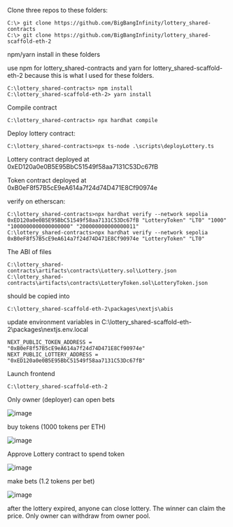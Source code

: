 Clone three repos to these folders:

```
C:\> git clone https://github.com/BigBangInfinity/lottery_shared-contracts
C:\> git clone https://github.com/BigBangInfinity/lottery_shared-scaffold-eth-2
```

npm/yarn install in these folders

use npm for lottery_shared-contracts and yarn for lottery_shared-scaffold-eth-2 because this is what I used for these folders.

```
C:\lottery_shared-contracts> npm install
C:\lottery_shared-scaffold-eth-2> yarn install
```

Compile contract

```
C:\lottery_shared-contracts> npx hardhat compile
```

Deploy lottery contract:

```
C:\lottery_shared-contracts>npx ts-node .\scripts\deployLottery.ts
```

Lottery contract deployed at 0xED120a0e0B5E95BbC51549f58aa7131C53Dc67fB

Token contract deployed at 0xB0eF8f57B5cE9eA614a7f24d74D471E8Cf90974e

verify on etherscan:
```
C:\lottery_shared-contracts>npx hardhat verify --network sepolia 0xED120a0e0B5E95BbC51549f58aa7131C53Dc67fB "LotteryToken" "LT0" "1000" "1000000000000000000" "200000000000000011" 
C:\lottery_shared-contracts>npx hardhat verify --network sepolia 0xB0eF8f57B5cE9eA614a7f24d74D471E8Cf90974e "LotteryToken" "LT0"
```

The ABI of files
```
C:\lottery_shared-contracts\artifacts\contracts\Lottery.sol\Lottery.json
C:\lottery_shared-contracts\artifacts\contracts\LotteryToken.sol\LotteryToken.json
```

should be copied into 

```
C:\lottery_shared-scaffold-eth-2\packages\nextjs\abis
```

update environment variables in C:\lottery_shared-scaffold-eth-2\packages\nextjs\.env.local

```
NEXT_PUBLIC_TOKEN_ADDRESS = "0xB0eF8f57B5cE9eA614a7f24d74D471E8Cf90974e"
NEXT_PUBLIC_LOTTERY_ADDRESS = "0xED120a0e0B5E95BbC51549f58aa7131C53Dc67fB"
```

Launch frontend
```
C:\lottery_shared-scaffold-eth-2
```

Only owner (deployer) can open bets


![image](https://github.com/BigBangInfinity/lottery_shared-main/assets/37957341/a21027a1-7ca5-4d02-9ce2-f9a1a749000c)

buy tokens (1000 tokens per ETH)

![image](https://github.com/BigBangInfinity/lottery_shared-main/assets/37957341/2f70718d-d9aa-48cb-ae74-9972249fa763)


Approve Lottery contract to spend token

![image](https://github.com/BigBangInfinity/lottery_shared-main/assets/37957341/291e55fc-8d06-4efe-b25e-4a8b2091b6e4)

make bets (1.2 tokens per bet) 

![image](https://github.com/BigBangInfinity/lottery_shared-main/assets/37957341/d5082ede-cb85-40e4-afe9-b5e7bc89086c)

after the lottery expired, anyone can close lottery. The winner can claim the price. Only owner can withdraw from owner pool.
